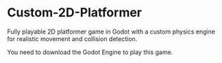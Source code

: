 # Custom-2D-Platformer
Fully playable 2D platformer game in Godot with a custom physics engine for realistic movement and collision detection.

You need to download the Godot Engine to play this game.
